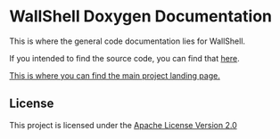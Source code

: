 # WallShell Doxygen Documentation

This is where the general code documentation lies for WallShell.

If you intended to find the source code, you can find that [here](https://github.com/MalTheLegend104/WallShell/).

[This is where you can find the main project landing page.](../README.md)

## License

This project is licensed under the [Apache License Version 2.0](https://www.apache.org/licenses/LICENSE-2.0)
